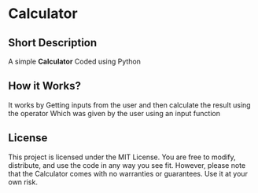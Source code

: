 # Calculator

## Short Description

A simple **Calculator** Coded using Python

## How it Works?

It works by Getting inputs from the user and then calculate the result using the operator Which was given by the user using an input function

## License
This project is licensed under the MIT License. You are free to modify, distribute, and use the code in any way you see fit. However, please note that the Calculator comes with no warranties or guarantees. Use it at your own risk.

